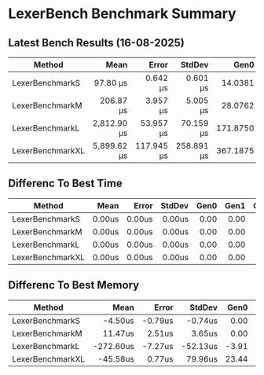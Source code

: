 # LexerBench Benchmark Summary

## Latest Bench Results (16-08-2025)

|Method|Mean|Error|StdDev|Gen0|Gen1|Gen2|Allocated|
|----------------------- |----------:|---------:|---------:|---------:|--------:|-----------:|-----------:|
|LexerBenchmarkS|97.80 μs|0.642 μs|0.601 μs|14.0381|3.6621|0.0000|229.53 KB|
|LexerBenchmarkM|206.87 μs|3.957 μs|5.005 μs|28.0762|10.9863|0.0000|461.63 KB|
|LexerBenchmarkL|2,812.90 μs|53.957 μs|70.159 μs|171.8750|167.9688|62.5000|2179.38 KB|
|LexerBenchmarkXL|5,899.62 μs|117.945 μs|258.891 μs|367.1875|359.3750|156.2500|4357.45 KB|

## Differenc To Best Time

|Method|Mean|Error|StdDev|Gen0|Gen1|Gen2|Allocated|
|----------------------- |----------:|---------:|---------:|---------:|--------:|-----------:|-----------:|
|LexerBenchmarkS|0.00us|0.00us|0.00us|0.00|0.00|0.00|0.00KB|
|LexerBenchmarkM|0.00us|0.00us|0.00us|0.00|0.00|0.00|0.00KB|
|LexerBenchmarkL|0.00us|0.00us|0.00us|0.00|0.00|0.00|0.00KB|
|LexerBenchmarkXL|0.00us|0.00us|0.00us|0.00|0.00|0.00|0.00KB|

## Differenc To Best Memory

|Method|Mean|Error|StdDev|Gen0|Gen1|Gen2|Allocated|
|----------------------- |----------:|---------:|---------:|---------:|--------:|-----------:|-----------:|
|LexerBenchmarkS|-4.50us|-0.79us|-0.74us|0.00|0.00|0.00|0.00KB|
|LexerBenchmarkM|11.47us|2.51us|3.65us|0.00|0.00|0.00|0.00KB|
|LexerBenchmarkL|-272.60us|-7.27us|-52.13us|-3.91|-3.91|-3.91|-0.01KB|
|LexerBenchmarkXL|-45.58us|0.77us|79.96us|23.44|23.44|23.44|0.02KB|
